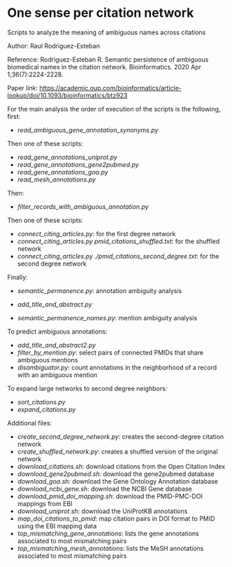 # One sense per citation network

Scripts to analyze the meaning of ambiguous names across citations

Author: Raul Rodriguez-Esteban

Reference:
Rodriguez-Esteban R. Semantic persistence of ambiguous biomedical names in the citation network. Bioinformatics. 2020 Apr 1;36(7):2224-2228. 

Paper link: https://academic.oup.com/bioinformatics/article-lookup/doi/10.1093/bioinformatics/btz923

For the main analysis the order of execution of the scripts is the following, first:

* *read_ambiguous_gene_annotation_synonyms.py*

Then one of these scripts:

* *read_gene_annotations_uniprot.py*
* *read_gene_annotations_gene2pubmed.py*
* *read_gene_annotations_goa.py*
* *read_mesh_annotations.py*

Then:

* *filter_records_with_ambiguous_annotation.py*

Then one of these scripts:

* *connect_citing_articles.py*: for the first degree network
* *connect_citing_articles.py pmid_citations_shuffled.txt*: for the shuffled network
* *connect_citing_articles.py ./pmid_citations_second_degree.txt*: for the second degree network

Finally:

* *semantic_permanence.py*: annotation ambiguity analysis

* *add_title_and_abstract.py*

* *semantic_permanence_names.py*: mention ambiguity analysis

To predict ambiguous annotations:

* *add_title_and_abstract2.py*
* *filter_by_mention.py*: select pairs of connected PMIDs that share ambiguous mentions
* *disambiguator.py*: count annotations in the neighborhood of a record with an ambiguous mention

To expand large networks to second degree neighbors:

* *sort_citations.py*
* *expand_citations.py*

Additional files:

* *create_second_degree_network.py*: creates the second-degree citation network
* *create_shuffled_network.py*: creates a shuffled version of the original network
* *download_citations.sh*: download citations from the Open Citation Index
* *download_gene2pubmed.sh*: download the gene2pubmed database
* *download_goa.sh*: download the Gene Ontology Annotation database
* *download_ncbi_gene.sh*: download the NCBI Gene database
* *download_pmid_doi_mapping.sh*: download the PMID-PMC-DOI mappings from EBI
* *download_uniprot.sh*: download the UniProtKB annotations
* *map_doi_citations_to_pmid*: map citation pairs in DOI format to PMID using the EBI mapping data
* *top_mismatching_gene_annotations*: lists the gene annotations associated to most mismatching pairs
* *top_mismatching_mesh_annotations*: lists the MeSH annotations associated to most mismatching pairs

